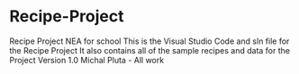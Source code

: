 # Recipe-Project
Recipe Project NEA for school
This is the Visual Studio Code and sln file for the Recipe Project
It also contains all of the sample recipes and data for the Project
Version 1.0
Michal Pluta - All work
